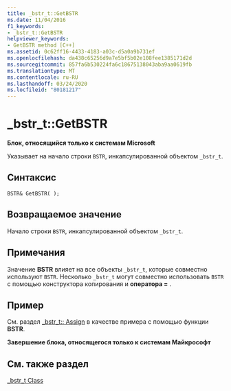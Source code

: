 ```yaml
---
title: _bstr_t::GetBSTR
ms.date: 11/04/2016
f1_keywords:
- _bstr_t::GetBSTR
helpviewer_keywords:
- GetBSTR method [C++]
ms.assetid: 0c62ff16-4433-4183-a03c-d5a0a9b731ef
ms.openlocfilehash: da438c65256d9a7e5bf5b02e108fee1385171d2d
ms.sourcegitcommit: 857fa6b530224fa6c18675138043aba9aa0619fb
ms.translationtype: MT
ms.contentlocale: ru-RU
ms.lasthandoff: 03/24/2020
ms.locfileid: "80181217"
---
```

# <a name="_bstr_tgetbstr"></a>_bstr_t::GetBSTR

**Блок, относящийся только к системам Microsoft**

Указывает на начало строки `BSTR`, инкапсулированной объектом `_bstr_t`.

## <a name="syntax"></a>Синтаксис

```
BSTR& GetBSTR( );
```

## <a name="return-value"></a>Возвращаемое значение

Начало строки `BSTR`, инкапсулированной объектом `_bstr_t`.

## <a name="remarks"></a>Примечания

Значение **BSTR** влияет на все объекты `_bstr_t`, которые совместно используют `BSTR`. Несколько `_bstr_t` могут совместно использовать `BSTR` с помощью конструктора копирования и **оператора =** .

## <a name="example"></a>Пример

См. раздел [_bstr_t:: Assign](../cpp/bstr-t-assign.md) в качестве примера с помощью функции **BSTR**.

**Завершение блока, относящегося только к системам Майкрософт**

## <a name="see-also"></a>См. также раздел

[_bstr_t Class](../cpp/bstr-t-class.md)
